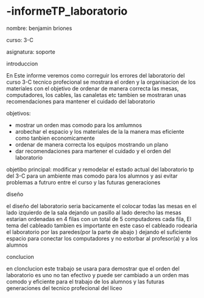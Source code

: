 # -informeTP_laboratorio
nombre: benjamin briones 

curso: 3-C

asignatura: soporte


introduccion


 En Este informe veremos como correguir los errores del laboratorio del curso 3-C tecnico profecional se mostrara el orden y la organisacion de los materiales con el objetivo de ordenar de manera correcta las mesas, computadores,  los cables, las canaletas etc
 tambien se mostraran unas recomendaciones para mantener el cuidado  del laboratorio
 
 objetivos:
 
 - mostrar un orden mas comodo para los amlumnos
 - arobechar el espacio y los materiales de la la manera mas eficiente como tanbien economicamente  
 - ordenar de manera correcta los equipos mostrando un plano 
 - dar recomendaciones para martener el cuidado y el orden del laboratorio
 
 objetibo principal: modificar y remodelar el estado actual del laboratorio tp del 3-C para un ambiente mas comodo para los alumnos y asi evitar problemas a futruro  entre el curso y las futuras generaciones
 
 diseño
 
 el diseño del laboratorio seria bacicamente el colocar todas las mesas en el lado izquierdo de la sala dejando un pasillo al lado derecho las mesas estarian ordenadas en 4 filas con un total de 5 computadores cada fila, El tema del cableado tambien es importante en este caso el cableado rodearia el laboratorio por las paredes(por la parte de abajo ) dejando el suficiente espacio para conectar los computadores y no estorbar al profesor(a) y a los alumnos    
 
 conclucion
 
 
 en clonclucion este trabajo se usara para demostrar que el orden del laboratorio es uno no tan efectivo y puede ser cambiado a un orden mas comodo y eficiente para el trabajo de los alumnos y las futuras generaciones del tecnico profecional del liceo
